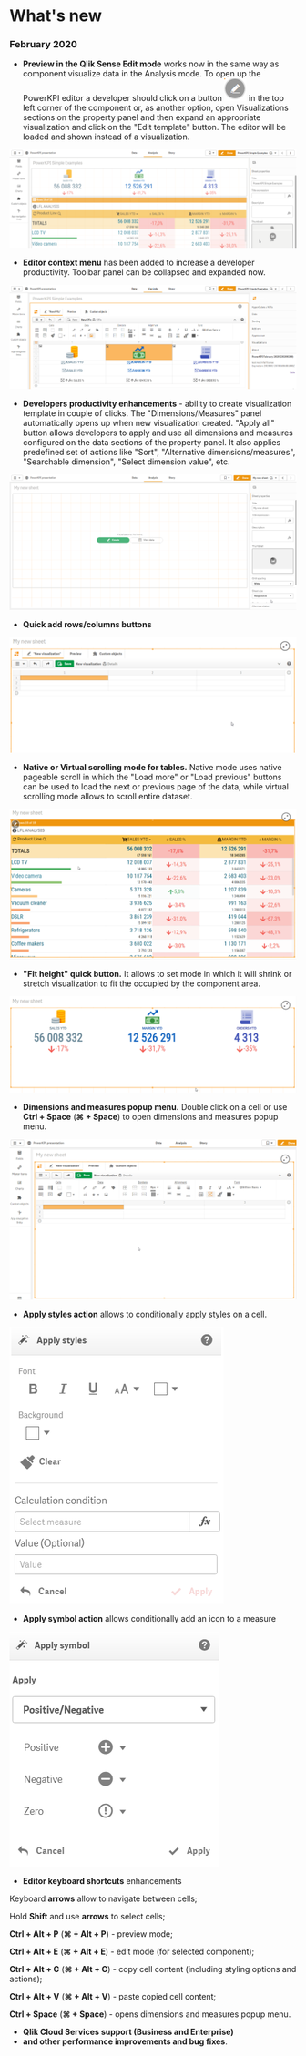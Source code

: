 # What's new

### February 2020

* **Preview in the Qlik Sense Edit mode** works now in the same way as component visualize data in the Analysis mode.  To open up the PowerKPI editor a developer should click on a button ![](.gitbook/assets/image%20%28151%29.png) in the top left corner of the component or, as another option, open Visualizations sections on the property panel and then expand an appropriate  visualization and click on the "Edit template" button. The editor will be loaded and shown instead of a visualization.

![](.gitbook/assets/neweditmode.gif)

* **Editor context menu** has been added to increase a developer productivity. Toolbar panel can be collapsed and expanded now.

![](.gitbook/assets/contextmenu.gif)

* **Developers productivity enhancements** - ability to create visualization template in couple of clicks. The "Dimensions/Measures" panel automatically opens up when new visualization created. "Apply all" button allows developers to apply and use all dimensions and measures configured on the data sections of the property panel. It also applies predefined set of actions like "Sort", "Alternative dimensions/measures", "Searchable dimension", "Select dimension value", etc.

![](.gitbook/assets/productivityenhancements.gif)

* **Quick add rows/columns buttons**

![](.gitbook/assets/quickaddcellsbuttons.gif)

* **Native or Virtual scrolling mode for tables.** Native mode uses native pageable scroll in which the  "Load more" or "Load previous" buttons can be used to load the next or previous page of the data, while virtual scrolling mode allows to scroll entire dataset.

![](.gitbook/assets/scrolling.gif)

* **"Fit height" quick button.** It allows to set mode  in which it will shrink or stretch visualization to fit the occupied by the component area.

![](.gitbook/assets/fitheight.gif)

* **Dimensions and measures popup menu.** Double click on a cell or use **Ctrl + Space** \(**⌘ + Space**\)  to open dimensions and measures popup menu.

![](.gitbook/assets/dimsmeasurespopup.gif)

* **Apply styles action** allows to conditionally apply styles on a cell.

![](.gitbook/assets/applystylesaction.png)

* **Apply symbol action** allows conditionally add an icon to a measure

![](.gitbook/assets/applysymbolaction.png)

* **Editor keyboard shortcuts** enhancements

Keyboard **arrows** allow to navigate between cells; 

Hold **Shift** and use **arrows** to select cells;

**Ctrl + Alt + P** \(**⌘ + Alt + P**\) - preview mode;

**Ctrl + Alt + E** \(**⌘ + Alt + E**\) - edit mode \(for selected component\);

**Ctrl + Alt + C** \(**⌘ + Alt + C**\) - copy cell content \(including styling options and actions\);

**Ctrl + Alt + V** \(**⌘ + Alt + V**\) - paste copied cell content;

**Ctrl + Space** \(**⌘ + Space**\) - opens dimensions and measures popup menu.

* **Qlik Cloud Services support \(Business and Enterprise\)**
* **and other performance improvements and bug fixes**.



